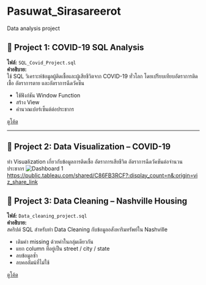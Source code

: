# Pasuwat_Sirasareerot
Data analysis project
## 📁 Project 1: COVID-19 SQL Analysis
**ไฟล์:** `SQL_Covid_Project.sql`  
**คำอธิบาย:**  
ใช้ SQL วิเคราะห์ข้อมูลผู้ติดเชื้อและผู้เสียชีวิตจาก COVID-19 ทั่วโลก โดยเปรียบเทียบอัตราการติดเชื้อ อัตราการตาย และอัตราการฉีดวัคซีน

- ใช้ฟังก์ชัน Window Function
- สร้าง View
- คำนวณเปอร์เซ็นต์ต่อประชากร

[ดูโค้ด](./SQL_Covid_Project.sql)

---
## 📁 Project 2: Data Visualization – COVID-19
ทำ Visualization เกี่ยวกับข้อมูลการติดเชื้อ อัตราการเสียชีวิต อัตราการฉีดวัคซันต่อจำนวนประชากร
![Dashboard 1](https://github.com/user-attachments/assets/f81a88fb-7db4-4a42-a5cd-a9d43ec6325b)
https://public.tableau.com/shared/C86FB3RCF?:display_count=n&:origin=viz_share_link


## 📁 Project 3: Data Cleaning – Nashville Housing
**ไฟล์:** `Data_cleaning_project.sql`  
**คำอธิบาย:**  
สคริปต์ SQL สำหรับทำ Data Cleaning กับข้อมูลอสังหาริมทรัพย์ใน Nashville

- เติมค่า missing ด้วยค่าในกลุ่มเดียวกัน
- แยก column ที่อยู่เป็น street / city / state
- ลบข้อมูลซ้ำ
- ลบคอลัมน์ที่ไม่ใช้

[ดูโค้ด](./Data_cleaning_project.sql)
